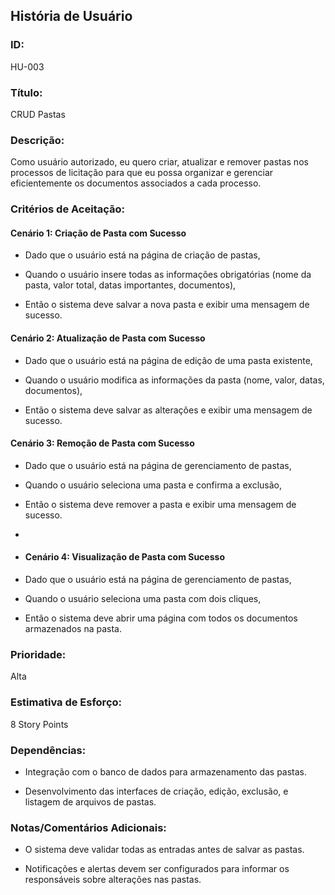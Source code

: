 ## **História de Usuário**
### **ID:**
HU-003

### **Título:**
CRUD Pastas

### **Descrição:**
Como usuário autorizado, eu quero criar, atualizar e remover pastas nos processos de licitação para que eu possa organizar e gerenciar eficientemente os documentos associados a cada processo.

### **Critérios de Aceitação:**
#### **Cenário 1:** Criação de Pasta com Sucesso
- Dado que o usuário está na página de criação de pastas,

- Quando o usuário insere todas as informações obrigatórias (nome da pasta, valor total, datas importantes, documentos),

- Então o sistema deve salvar a nova pasta e exibir uma mensagem de sucesso.

#### **Cenário 2:** Atualização de Pasta com Sucesso
- Dado que o usuário está na página de edição de uma pasta existente,

- Quando o usuário modifica as informações da pasta (nome, valor, datas, documentos),

- Então o sistema deve salvar as alterações e exibir uma mensagem de sucesso.

#### **Cenário 3:** Remoção de Pasta com Sucesso
- Dado que o usuário está na página de gerenciamento de pastas,

- Quando o usuário seleciona uma pasta e confirma a exclusão,

- Então o sistema deve remover a pasta e exibir uma mensagem de sucesso.
- 
- #### **Cenário 4:** Visualização de Pasta com Sucesso
- Dado que o usuário está na página de gerenciamento de pastas,

- Quando o usuário seleciona uma pasta com dois cliques,

- Então o sistema deve abrir uma página com todos os documentos armazenados na pasta.


### Prioridade:
Alta

### Estimativa de Esforço:
8 Story Points

### Dependências:
- Integração com o banco de dados para armazenamento das pastas.

- Desenvolvimento das interfaces de criação, edição, exclusão, e listagem de arquivos de pastas.

### Notas/Comentários Adicionais:
- O sistema deve validar todas as entradas antes de salvar as pastas.

- Notificações e alertas devem ser configurados para informar os responsáveis sobre alterações nas pastas.
